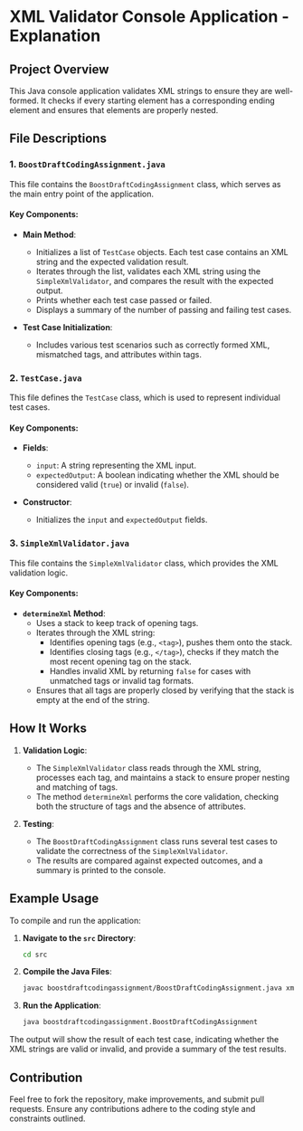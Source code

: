# XML Validator Console Application - Explanation

## Project Overview

This Java console application validates XML strings to ensure they are well-formed. It checks if every starting element has a corresponding ending element and ensures that elements are properly nested.

## File Descriptions

### 1. `BoostDraftCodingAssignment.java`

This file contains the `BoostDraftCodingAssignment` class, which serves as the main entry point of the application.

#### Key Components:

- **Main Method**: 
  - Initializes a list of `TestCase` objects. Each test case contains an XML string and the expected validation result.
  - Iterates through the list, validates each XML string using the `SimpleXmlValidator`, and compares the result with the expected output.
  - Prints whether each test case passed or failed.
  - Displays a summary of the number of passing and failing test cases.

- **Test Case Initialization**:
  - Includes various test scenarios such as correctly formed XML, mismatched tags, and attributes within tags.

### 2. `TestCase.java`

This file defines the `TestCase` class, which is used to represent individual test cases.

#### Key Components:

- **Fields**:
  - `input`: A string representing the XML input.
  - `expectedOutput`: A boolean indicating whether the XML should be considered valid (`true`) or invalid (`false`).

- **Constructor**:
  - Initializes the `input` and `expectedOutput` fields.

### 3. `SimpleXmlValidator.java`

This file contains the `SimpleXmlValidator` class, which provides the XML validation logic.

#### Key Components:

- **`determineXml` Method**:
  - Uses a stack to keep track of opening tags.
  - Iterates through the XML string:
    - Identifies opening tags (e.g., `<tag>`), pushes them onto the stack.
    - Identifies closing tags (e.g., `</tag>`), checks if they match the most recent opening tag on the stack.
    - Handles invalid XML by returning `false` for cases with unmatched tags or invalid tag formats.
  - Ensures that all tags are properly closed by verifying that the stack is empty at the end of the string.

## How It Works

1. **Validation Logic**:
   - The `SimpleXmlValidator` class reads through the XML string, processes each tag, and maintains a stack to ensure proper nesting and matching of tags.
   - The method `determineXml` performs the core validation, checking both the structure of tags and the absence of attributes.

2. **Testing**:
   - The `BoostDraftCodingAssignment` class runs several test cases to validate the correctness of the `SimpleXmlValidator`.
   - The results are compared against expected outcomes, and a summary is printed to the console.

## Example Usage

To compile and run the application:

1. **Navigate to the `src` Directory**:

   ```bash
   cd src
   ```

2. **Compile the Java Files**:

   ```bash
   javac boostdraftcodingassignment/BoostDraftCodingAssignment.java xmlvalidatorlibrary/SimpleXmlValidator.java boostdraftcodingassignment/TestCase.java
   ```

3. **Run the Application**:

   ```bash
   java boostdraftcodingassignment.BoostDraftCodingAssignment
   ```

The output will show the result of each test case, indicating whether the XML strings are valid or invalid, and provide a summary of the test results.

## Contribution

Feel free to fork the repository, make improvements, and submit pull requests. Ensure any contributions adhere to the coding style and constraints outlined.
